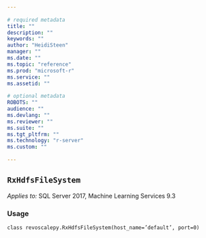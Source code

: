 ```yaml
--- 
 
# required metadata 
title: "" 
description: "" 
keywords: "" 
author: "HeidiSteen" 
manager: "" 
ms.date: "" 
ms.topic: "reference" 
ms.prod: "microsoft-r" 
ms.service: "" 
ms.assetid: "" 
 
# optional metadata 
ROBOTS: "" 
audience: "" 
ms.devlang: "" 
ms.reviewer: "" 
ms.suite: "" 
ms.tgt_pltfrm: "" 
ms.technology: "r-server" 
ms.custom: "" 
 
---
```


## ``RxHdfsFileSystem``


*Applies to:* SQL Server 2017, Machine Learning Services 9.3


### Usage



```
class revoscalepy.RxHdfsFileSystem(host_name=’default’, port=0)
```


